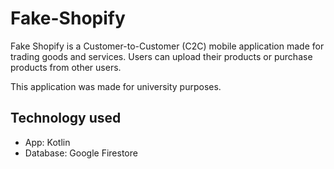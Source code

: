 # Fake-Shopify

Fake Shopify is a Customer-to-Customer (C2C) mobile application made for trading goods and services. Users can upload their products or purchase products from other users.

This application was made for university purposes.

## Technology used

- App: Kotlin
- Database: Google Firestore
